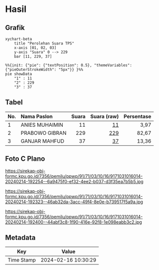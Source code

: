 # Hasil

## Grafik

```mermaid
xychart-beta
    title "Perolehan Suara TPS"
    x-axis [01, 02, 03]
    y-axis "Suara" 0 --> 229
    bar [11, 229, 37]
```

```mermaid
%%{init: {"pie": {"textPosition": 0.5}, "themeVariables": {"pieOuterStrokeWidth": "5px"}} }%%
pie showData
    "1" : 11
    "2" : 229
    "3" : 37
```

## Tabel

| No. | Nama Paslon    | Suara | Suara (raw) | Persentase |
|:--- |:-------------- | -----:| -----------:| ----------:|
| 1   | ANIES MUHAIMIN | 11    | [11][p-1]   | 3,97       |
| 2   | PRABOWO GIBRAN | 229   | [229][p-2]  | 82,67      |
| 3   | GANJAR MAHFUD  | 37    | [37][p-3]   | 13,36      |


[p-1]: https://github.com/gigit-pemilu/pemilu-2024-91-papua/blob/main/pilpres/hitung-suara/sub/91-papua/sub/71-kota-jayapura/sub/03-abepura/sub/1016-way-mhorock/sub/014-tps/sub/paslon-1.txt
[p-2]: https://github.com/gigit-pemilu/pemilu-2024-91-papua/blob/main/pilpres/hitung-suara/sub/91-papua/sub/71-kota-jayapura/sub/03-abepura/sub/1016-way-mhorock/sub/014-tps/sub/paslon-2.txt
[p-3]: https://github.com/gigit-pemilu/pemilu-2024-91-papua/blob/main/pilpres/hitung-suara/sub/91-papua/sub/71-kota-jayapura/sub/03-abepura/sub/1016-way-mhorock/sub/014-tps/sub/paslon-3.txt

## Foto C Plano

https://sirekap-obj-formc.kpu.go.id/7356/pemilu/ppwp/91/71/03/10/16/9171031016014-20240214-192254--6a9475f0-ef32-4ee2-b037-d3f35ea7b5b5.jpg

https://sirekap-obj-formc.kpu.go.id/7356/pemilu/ppwp/91/71/03/10/16/9171031016014-20240214-192323--46ab32da-3acc-49f4-8e0e-b739517f5a9a.jpg

https://sirekap-obj-formc.kpu.go.id/7356/pemilu/ppwp/91/71/03/10/16/9171031016014-20240214-192400--44abf3c8-1f90-416e-92f8-1e098eabb3c2.jpg


## Metadata

| Key        | Value               |
| ---------- | ------------------- |
| Time Stamp | 2024-02-16 10:30:29 |



